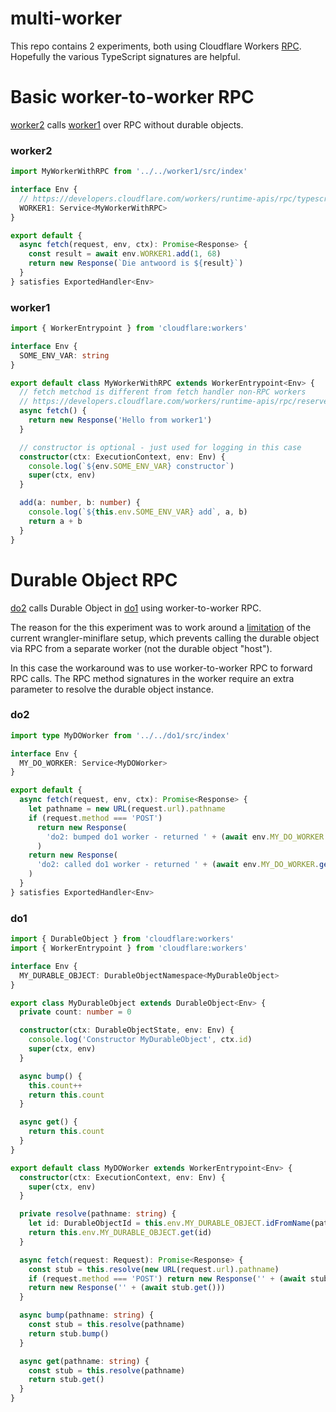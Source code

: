 # multi-worker
This repo contains 2 experiments, both using Cloudflare Workers [RPC](https://developers.cloudflare.com/workers/runtime-apis/rpc/). Hopefully the various TypeScript signatures are helpful.


# Basic worker-to-worker RPC
[worker2](worker2/src/index.ts) calls [worker1](worker1/src/index.ts) over RPC without durable objects.

### worker2
```ts
import MyWorkerWithRPC from '../../worker1/src/index'

interface Env {
  // https://developers.cloudflare.com/workers/runtime-apis/rpc/typescript/
  WORKER1: Service<MyWorkerWithRPC>
}

export default {
  async fetch(request, env, ctx): Promise<Response> {
    const result = await env.WORKER1.add(1, 68)
    return new Response(`Die antwoord is ${result}`)
  }
} satisfies ExportedHandler<Env>
```

### worker1
```ts
import { WorkerEntrypoint } from 'cloudflare:workers'

interface Env {
  SOME_ENV_VAR: string
}

export default class MyWorkerWithRPC extends WorkerEntrypoint<Env> {
  // fetch metchod is different from fetch handler non-RPC workers
  // https://developers.cloudflare.com/workers/runtime-apis/rpc/reserved-methods/#fetch
  async fetch() {
    return new Response('Hello from worker1')
  }

  // constructor is optional - just used for logging in this case
  constructor(ctx: ExecutionContext, env: Env) {
    console.log(`${env.SOME_ENV_VAR} constructor`)
    super(ctx, env)
  }

  add(a: number, b: number) {
    console.log(`${this.env.SOME_ENV_VAR} add`, a, b)
    return a + b
  }
}
```


# Durable Object RPC
[do2](do2/src/index.ts) calls Durable Object in [do1](do1/src/index.ts) using worker-to-worker RPC.

The reason for the this experiment was to work around a [limitation](https://github.com/cloudflare/workers-sdk/issues/5918) of the current wrangler-miniflare setup, which prevents calling the durable object via RPC from a separate worker (not the durable object "host").

In this case the workaround was to use worker-to-worker RPC to forward RPC calls. The RPC method signatures in the worker require an extra parameter to resolve the durable object instance.

### do2
```ts
import type MyDOWorker from '../../do1/src/index'

interface Env {
  MY_DO_WORKER: Service<MyDOWorker>
}

export default {
  async fetch(request, env, ctx): Promise<Response> {
    let pathname = new URL(request.url).pathname
    if (request.method === 'POST')
      return new Response(
        'do2: bumped do1 worker - returned ' + (await env.MY_DO_WORKER.bump(pathname))
      )
    return new Response(
      'do2: called do1 worker - returned ' + (await env.MY_DO_WORKER.get(pathname))
    )
  }
} satisfies ExportedHandler<Env>
```

### do1
```ts
import { DurableObject } from 'cloudflare:workers'
import { WorkerEntrypoint } from 'cloudflare:workers'

interface Env {
  MY_DURABLE_OBJECT: DurableObjectNamespace<MyDurableObject>
}

export class MyDurableObject extends DurableObject<Env> {
  private count: number = 0

  constructor(ctx: DurableObjectState, env: Env) {
    console.log('Constructor MyDurableObject', ctx.id)
    super(ctx, env)
  }

  async bump() {
    this.count++
    return this.count
  }

  async get() {
    return this.count
  }
}

export default class MyDOWorker extends WorkerEntrypoint<Env> {
  constructor(ctx: ExecutionContext, env: Env) {
    super(ctx, env)
  }

  private resolve(pathname: string) {
    let id: DurableObjectId = this.env.MY_DURABLE_OBJECT.idFromName(pathname)
    return this.env.MY_DURABLE_OBJECT.get(id)
  }

  async fetch(request: Request): Promise<Response> {
    const stub = this.resolve(new URL(request.url).pathname)
    if (request.method === 'POST') return new Response('' + (await stub.bump()))
    return new Response('' + (await stub.get()))
  }

  async bump(pathname: string) {
    const stub = this.resolve(pathname)
    return stub.bump()
  }

  async get(pathname: string) {
    const stub = this.resolve(pathname)
    return stub.get()
  }
}
```